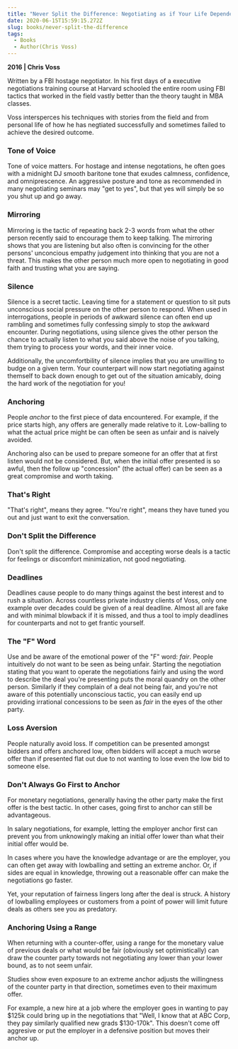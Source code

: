 ```yaml
---
title: "Never Split the Difference: Negotiating as if Your Life Depended on It"
date: 2020-06-15T15:59:15.272Z
slug: books/never-split-the-difference
tags:
  - Books
  - Author(Chris Voss)
---
```


**2016 | Chris Voss**

Written by a FBI hostage negotiator. In his first days of a executive negotiations training course at Harvard schooled the entire room using FBI tactics that worked in the field vastly better than the theory taught in MBA classes.

Voss intersperces his techniques with stories from the field and from personal life of how he has negtiated successfully and sometimes failed to achieve the desired outcome.

### Tone of Voice

Tone of voice matters. For hostage and intense negotations, he often goes with a midnight DJ smooth baritone tone that exudes calmness, confidence, and omniprescence. An aggressive posture and tone as recommended in many negotiating seminars may "get to yes", but that yes will simply be so you shut up and go away.

### Mirroring

Mirroring is the tactic of repeating back 2-3 words from what the other person recently said to encourage them to keep talking. The mirroring shows that you are listening but also often is convincing for the other persons' unconcious empathy judgement into thinking that you are not a threat. This makes the other person much more open to negotiating in good faith and trusting what you are saying.

### Silence

Silence is a secret tactic. Leaving time for a statement or question to sit puts unconscious social pressure on the other person to respond. When used in interrogations, people in periods of awkward silence can often end up rambling and sometimes fully confessing simply to stop the awkward encounter. During negotiations, using silence gives the other person the chance to actually listen to what you said above the noise of you talking, them trying to process your words, and their inner voice.

Additionally, the uncomfortbility of silence implies that you are unwilling to budge on a given term. Your counterpart will now start negotiating against themself to back down enough to get out of the situation amicably, doing the hard work of the negotiation for you!

### Anchoring

People _anchor_ to the first piece of data encountered. For example, if the price starts high, any offers are generally made relative to it. Low-balling to what the actual price might be can often be seen as unfair and is naively avoided.

Anchoring also can be used to prepare someone for an offer that at first listen would not be considered. But, when the initial offer presented is so awful, then the follow up "concession" (the actual offer) can be seen as a great compromise and worth taking.

### That's Right

"That's right", means they agree. "You're right", means they have tuned you out and just want to exit the conversation.

### Don't Split the Difference

Don't split the difference. Compromise and accepting worse deals is a tactic for feelings or discomfort minimization, not good negotiating.

### Deadlines

Deadlines cause people to do many things against the best interest and to rush a situation. Across countless private industry clients of Voss, only one example over decades could be given of a real deadline. Almost all are fake and with minimal blowback if it is missed, and thus a tool to imply deadlines for counterparts and not to get frantic yourself.

### The "F" Word

Use and be aware of the emotional power of the "F" word: _fair_. People intuitively do not want to be seen as being unfair. Starting the negotiation stating that you want to operate the negotiations fairly and using the word to describe the deal you're presenting puts the moral quandry on the other person. Similarly if they complain of a deal not being fair, and you're not aware of this potentially unconscious tactic, you can easily end up providing irrational concessions to be seen as _fair_ in the eyes of the other party.

### Loss Aversion

People naturally avoid loss. If competition can be presented amongst bidders and offers anchored low, often bidders will accept a much worse offer than if presented flat out due to not wanting to lose even the low bid to someone else.

### Don't Always Go First to Anchor

For monetary negotiations, generally having the other party make the first offer is the best tactic. In other cases, going first to anchor can still be advantageous.

In salary negotiations, for example, letting the employer anchor first can prevent you from unknowingly making an initial offer lower than what their initial offer would be.

In cases where you have the knowledge advantage or are the employer, you can often get away with lowballing and setting an extreme anchor. Or, if sides are equal in knowledge, throwing out a reasonable offer can make the negotiations go faster.

Yet, your reputation of fairness lingers long after the deal is struck. A history of lowballing employees or customers from a point of power will limit future deals as others see you as predatory.

### Anchoring Using a Range

When returning with a counter-offer, using a range for the monetary value of previous deals or what would be fair (obviously set optimistically) can draw the counter party towards not negotiating any lower than your lower bound, as to not seem unfair.

Studies show even exposure to an extreme anchor adjusts the willingness of the counter party in that direction, sometimes even to their maximum offer.

For example, a new hire at a job where the employer goes in wanting to pay $125k could bring up in the negotiations that "Well, I know that at ABC Corp, they pay similarly qualified new grads $130-170k". This doesn't come off aggresive or put the employer in a defensive position but moves their anchor up.
